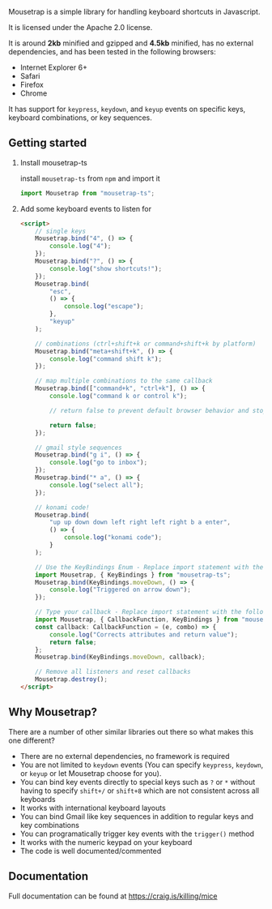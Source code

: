 Mousetrap is a simple library for handling keyboard shortcuts in Javascript.

It is licensed under the Apache 2.0 license.

It is around **2kb** minified and gzipped and **4.5kb** minified, has no external dependencies, and has been tested in the following browsers:

-   Internet Explorer 6+
-   Safari
-   Firefox
-   Chrome

It has support for `keypress`, `keydown`, and `keyup` events on specific keys, keyboard combinations, or key sequences.

## Getting started

1.  Install mousetrap-ts

    install `mousetrap-ts` from `npm` and import it

    ```ts
    import Mousetrap from "mousetrap-ts";
    ```

2.  Add some keyboard events to listen for

    ```html
    <script>
        // single keys
        Mousetrap.bind("4", () => {
            console.log("4");
        });
        Mousetrap.bind("?", () => {
            console.log("show shortcuts!");
        });
        Mousetrap.bind(
            "esc",
            () => {
                console.log("escape");
            },
            "keyup"
        );

        // combinations (ctrl+shift+k or command+shift+k by platform)
        Mousetrap.bind("meta+shift+k", () => {
            console.log("command shift k");
        });

        // map multiple combinations to the same callback
        Mousetrap.bind(["command+k", "ctrl+k"], () => {
            console.log("command k or control k");

            // return false to prevent default browser behavior and stop event from bubbling

            return false;
        });

        // gmail style sequences
        Mousetrap.bind("g i", () => {
            console.log("go to inbox");
        });
        Mousetrap.bind("* a", () => {
            console.log("select all");
        });

        // konami code!
        Mousetrap.bind(
            "up up down down left right left right b a enter",
            () => {
                console.log("konami code");
            }
        );

        // Use the KeyBindings Enum - Replace import statement with the following line
        import Mousetrap, { KeyBindings } from "mousetrap-ts";
        Mousetrap.bind(KeyBindings.moveDown, () => {
            console.log("Triggered on arrow down");
        });

        // Type your callback - Replace import statement with the following line
        import Mousetrap, { CallbackFunction, KeyBindings } from "mousetrap-ts";
        const callback: CallbackFunction = (e, combo) => {
            console.log("Corrects attributes and return value");
            return false;
        };
        Mousetrap.bind(KeyBindings.moveDown, callback);

        // Remove all listeners and reset callbacks
        Mousetrap.destroy();
    </script>
    ```

## Why Mousetrap?

There are a number of other similar libraries out there so what makes this one different?

-   There are no external dependencies, no framework is required
-   You are not limited to `keydown` events (You can specify `keypress`, `keydown`, or `keyup` or let Mousetrap choose for you).
-   You can bind key events directly to special keys such as `?` or `*` without having to specify `shift+/` or `shift+8` which are not consistent across all keyboards
-   It works with international keyboard layouts
-   You can bind Gmail like key sequences in addition to regular keys and key combinations
-   You can programatically trigger key events with the `trigger()` method
-   It works with the numeric keypad on your keyboard
-   The code is well documented/commented

## Documentation

Full documentation can be found at https://craig.is/killing/mice
